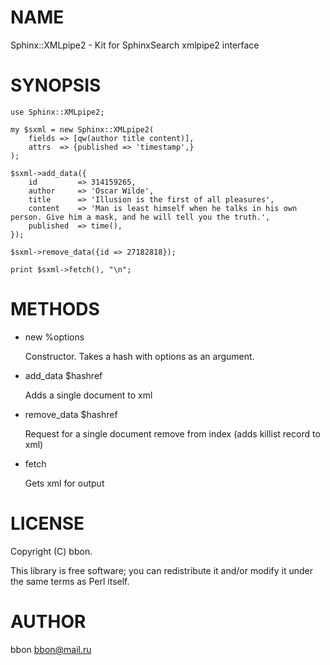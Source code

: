 # NAME

Sphinx::XMLpipe2 - Kit for SphinxSearch xmlpipe2 interface

# SYNOPSIS

    use Sphinx::XMLpipe2;

    my $sxml = new Sphinx::XMLpipe2(
        fields => [qw(author title content)],
        attrs  => {published => 'timestamp',}
    );

    $sxml->add_data({
        id         => 314159265,
        author     => 'Oscar Wilde',
        title      => 'Illusion is the first of all pleasures',
        content    => 'Man is least himself when he talks in his own person. Give him a mask, and he will tell you the truth.',
        published  => time(),
    });

    $sxml->remove_data({id => 27182818});

    print $sxml->fetch(), "\n";

# METHODS

- new %options

    Constructor. Takes a hash with options as an argument.

- add\_data $hashref

    Adds a single document to xml

- remove\_data $hashref

    Request for a single document remove from index (adds killist record to xml)

- fetch

    Gets xml for output

# LICENSE

Copyright (C) bbon.

This library is free software; you can redistribute it and/or modify
it under the same terms as Perl itself.

# AUTHOR

bbon <bbon@mail.ru>
